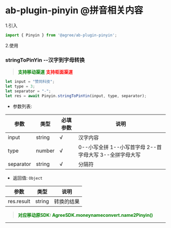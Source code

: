 # ab-plugin-pinyin @拼音相关内容

1.引入

```js
import { Pinyin } from '@agree/ab-plugin-pinyin';
```

2.使用

###  stringToPinYin --汉字到字母转换

> <font color ='green' style="font-weight:bold">支持移动渠道</font>
> <font color ='red' style="font-weight:bold">支持柜面渠道</font>

```js
let input = "赞同科技";  
let type = 3; 
let separator = "-"; 
let res = await Pinyin.stringToPinYin(input, type, separator);
```

- 参数列表: 

| 参数    | 类型   | 必填参数 |说明    |
| ------- | ------ | ---|------------------ |
| input | string | √ | 汉字内容 |
| type | number | √ | 0--小写全拼 1--小写首字母 2--首字母大写 3--全拼字母大写 |
| separator | string | √ | 分隔符 |

- 返回值: `Object`

| 参数    | 类型   | 说明    |
| ------- | ------ |------------------ |
| res.result | string | 转换的结果 |

> <font color ='green' style="font-weight:bold">对应移动原SDK: AgreeSDK.moneynameconvert.name2Pinyin()</font>
-------------------------------------------------------
